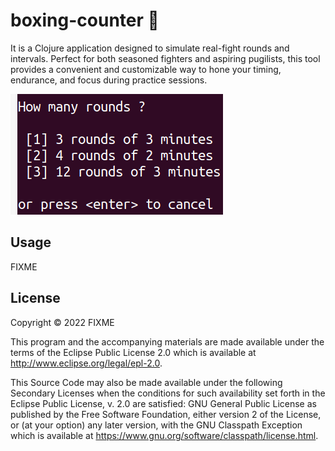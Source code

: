 # boxing-counter 🥊

It is a Clojure application designed to simulate real-fight rounds and intervals. Perfect for both seasoned fighters and aspiring pugilists, this tool provides a convenient and customizable way to hone your timing, endurance, and focus during practice sessions.

![Menu](/resources/assets/images/menu.png )

## Usage

FIXME

## License

Copyright © 2022 FIXME

This program and the accompanying materials are made available under the
terms of the Eclipse Public License 2.0 which is available at
http://www.eclipse.org/legal/epl-2.0.

This Source Code may also be made available under the following Secondary
Licenses when the conditions for such availability set forth in the Eclipse
Public License, v. 2.0 are satisfied: GNU General Public License as published by
the Free Software Foundation, either version 2 of the License, or (at your
option) any later version, with the GNU Classpath Exception which is available
at https://www.gnu.org/software/classpath/license.html.
